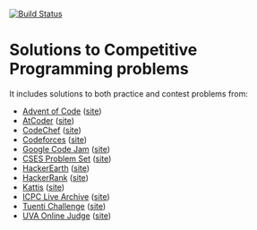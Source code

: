 [![Build Status](https://circleci.com/gh/abeaumont/competitive-programming.svg?style=shield&circle-token=:circle-token)](https://circleci.com/gh/abeaumont/competitive-programming)
# Solutions to Competitive Programming problems

It includes solutions to both practice and contest problems from:

- [Advent of Code](advent-of-code) ([site](https://adventofcode.com/))
- [AtCoder](atcoder) ([site](https://atcoder.jp/))
- [CodeChef](codechef) ([site](https://www.codechef.com/))
- [Codeforces](codeforces) ([site](https://codeforces.com/))
- [Google Code Jam](codejam) ([site](https://code.google.com/codejam/))
- [CSES Problem Set](cses) ([site](https://cses.fi/problemset/))
- [HackerEarth](hackerearth) ([site](https://www.hackerearth.com/))
- [HackerRank](hackerrank) ([site](https://www.hackerrank.com/))
- [Kattis](kattis) ([site](https://open.kattis.com/))
- [ICPC Live Archive](live-archive) ([site](https://icpcarchive.ecs.baylor.edu/))
- [Tuenti Challenge](tuenti) ([site](https://contest.tuenti.net))
- [UVA Online Judge](uva) ([site](https://uva.onlinejudge.org/))
